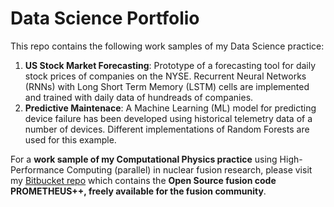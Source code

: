 # Data Science Portfolio

This repo contains the following work samples of my Data Science practice:

1. **US Stock Market Forecasting**: Prototype of a forecasting tool for daily stock prices of companies on the NYSE. Recurrent Neural Networks (RNNs) with Long Short Term Memory (LSTM) cells are implemented and trained with daily data of hundreads of companies.
2. **Predictive Maintenace**: A Machine Learning (ML) model for predicting device failure has been developed using historical telemetry data of a number of devices. Different implementations of Random Forests are used for this example.

For a **work sample of my Computational Physics practice** using High-Performance Computing (parallel) in nuclear fusion research, please visit my [Bitbucket repo](https://bitbucket.org/lcarbajal/prometheus-upgrade/src/master/) which contains the **Open Source fusion code PROMETHEUS++, freely available for the fusion community**.


